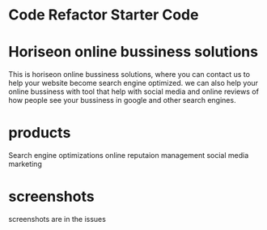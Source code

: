 # Code Refactor Starter Code


# Horiseon online bussiness solutions 

This is horiseon online bussiness solutions, where you can contact us to help your website become search engine optimized. we can also help your online bussiness with tool that help with social media and online reviews of how people see your bussiness in google and other search engines.


# products

Search engine optimizations
online reputaion management 
social media marketing

# screenshots
screenshots are in the issues